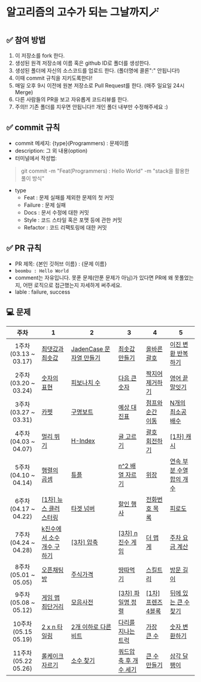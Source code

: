 # 알고리즘의 고수가 되는 그날까지🪄

## ✅ 참여 방법

1. 이 저장소를 fork 한다.
2. 생성된 원격 저장소에 이름 혹은 github ID로 폴더를 생성한다.
3. 생성된 폴더에 자신의 소스코드를 업로드 한다. (폴더명에 콜론":" 안됩니다!)
4. 이때 commit 규칙을 지키도록한다!
5. 매일 오후 9시 이전에 원본 저장소로 Pull Request를 한다. (매주 일요일 24시 Merge)
6. 다른 사람들의 PR을 보고 자유롭게 코드리뷰를 한다.
7. 주의!! 기존 폴더를 지우면 안됩니다!! 개인 폴더 내부만 수정해주세요 :)


## ✅ commit 규칙

- commit 메세지: {type}(Programmers) : 문제이름
- description: 그 외 내용(option)
- 터미널에서 작성법:

> git commit -m "Feat(Programmers) : Hello World" -m "stack을 활용한 풀이 방식"

- type
  - Feat : 문제 실패를 제외한 문제의 첫 커밋
  - Failure : 문제 실패
  - Docs : 문서 수정에 대한 커밋
  - Style : 코드 스타일 혹은 포맷 등에 관한 커밋
  - Refactor : 코드 리팩토링에 대한 커밋
  
  
## ✅ PR 규칙
- PR 제목: {본인 깃허브 이름} : {문제 이름}
- `beombu : Hello World`
- comment는 자유입니다. 못푼 문제(안푼 문제가 아님)가 있다면 PR에 왜 못풀었는지, 어떤 로직으로 접근했는지 자세하게 써주세요.
- lable : failure, success



## 💻 문제
| 주차 | 1 | 2 | 3 | 4 | 5 |
|:---:|---|---|---|---|---|
| 1주차</br>(03.13 ~ 03.17) | [최댓값과 최솟값](https://school.programmers.co.kr/learn/courses/30/lessons/12939) | [JadenCase 문자열 만들기](https://school.programmers.co.kr/learn/courses/30/lessons/12951) | [최솟값 만들기](https://school.programmers.co.kr/learn/courses/30/lessons/12941) | [올바른 괄호](https://school.programmers.co.kr/learn/courses/30/lessons/12909) | [이진 변환 반복하기](https://school.programmers.co.kr/learn/courses/30/lessons/70129) |
| 2주차</br>(03.20 ~ 03.24) | [숫자의 표현](https://school.programmers.co.kr/learn/courses/30/lessons/12924) | [피보나치 수](https://school.programmers.co.kr/learn/courses/30/lessons/12945) | [다음 큰 숫자](https://school.programmers.co.kr/learn/courses/30/lessons/12911) | [짝지어 제거하기](https://school.programmers.co.kr/learn/courses/30/lessons/12973) | [영어 끝말잇기](https://school.programmers.co.kr/learn/courses/30/lessons/12981) |
| 3주차</br>(03.27 ~ 03.31) | [카펫](https://school.programmers.co.kr/learn/courses/30/lessons/42842) | [구명보트](https://school.programmers.co.kr/learn/courses/30/lessons/42885) | [예상 대진표](https://school.programmers.co.kr/learn/courses/30/lessons/12985) | [점프와 순간 이동](https://school.programmers.co.kr/learn/courses/30/lessons/12980) | [N개의 최소공배수](https://school.programmers.co.kr/learn/courses/30/lessons/12953) |
| 4주차</br>(04.03 ~ 04.07) | [멀리 뛰기](https://school.programmers.co.kr/learn/courses/30/lessons/12914) | [H-Index](https://school.programmers.co.kr/learn/courses/30/lessons/42747) | [귤 고르기](https://school.programmers.co.kr/learn/courses/30/lessons/138476) | [괄호 회전하기](https://school.programmers.co.kr/learn/courses/30/lessons/76502) | [[1차] 캐시](https://school.programmers.co.kr/learn/courses/30/lessons/17680) |
| 5주차</br>(04.10 ~ 04.14) | [행렬의 곱셈](https://school.programmers.co.kr/learn/courses/30/lessons/12949) | [튜플](https://school.programmers.co.kr/learn/courses/30/lessons/64065) | [n^2 배열 자르기](https://school.programmers.co.kr/learn/courses/30/lessons/87390) | [위장](https://school.programmers.co.kr/learn/courses/30/lessons/42578) | [연속 부분 수열 합의 개수](https://school.programmers.co.kr/learn/courses/30/lessons/131701) |
| 6주차</br>(04.17 ~ 04.22) | [[1차] 뉴스 클러스터링](https://school.programmers.co.kr/learn/courses/30/lessons/17677) | [타겟 넘버](https://school.programmers.co.kr/learn/courses/30/lessons/43165) | [할인 행사](https://school.programmers.co.kr/learn/courses/30/lessons/131127) | [전화번호 목록](https://school.programmers.co.kr/learn/courses/30/lessons/42577) | [피로도](https://school.programmers.co.kr/learn/courses/30/lessons/87946) |
| 7주차</br>(04.24 ~ 04.28) | [k진수에서 소수 개수 구하기](https://school.programmers.co.kr/learn/courses/30/lessons/92335) | [[3차] 압축](https://school.programmers.co.kr/learn/courses/30/lessons/17684) | [[3차] n진수 게임](https://school.programmers.co.kr/learn/courses/30/lessons/17687) | [더 맵게](https://school.programmers.co.kr/learn/courses/30/lessons/42626) | [주차 요금 계산](https://school.programmers.co.kr/learn/courses/30/lessons/92341) |
| 8주차</br>(05.01 ~ 05.05) | [오픈채팅방](https://school.programmers.co.kr/learn/courses/30/lessons/42888) | [주식가격](https://school.programmers.co.kr/learn/courses/30/lessons/42584) | [땅따먹기](https://school.programmers.co.kr/learn/courses/30/lessons/12913) | [스킬트리](https://school.programmers.co.kr/learn/courses/30/lessons/49993) | [방문 길이](https://school.programmers.co.kr/learn/courses/30/lessons/49994) |
| 9주차</br>(05.08 ~ 05.12) | [게임 맵 최단거리](https://school.programmers.co.kr/learn/courses/30/lessons/1844) | [모음사전](https://school.programmers.co.kr/learn/courses/30/lessons/84512) | [[3차] 파일명 정렬](https://school.programmers.co.kr/learn/courses/30/lessons/17686) | [[1차] 프렌즈4블록](https://school.programmers.co.kr/learn/courses/30/lessons/17679) | [뒤에 있는 큰 수 찾기](https://school.programmers.co.kr/learn/courses/30/lessons/154539) |
| 10주차</br>(05.15 05.19) | [2 x n 타일링](https://school.programmers.co.kr/learn/courses/30/lessons/12900) | [2개 이하로 다른 비트](https://school.programmers.co.kr/learn/courses/30/lessons/77885) | [다리를 지나는 트럭](https://school.programmers.co.kr/learn/courses/30/lessons/42583) | [가장 큰 수](https://school.programmers.co.kr/learn/courses/30/lessons/42746) | [숫자 변환하기](https://school.programmers.co.kr/learn/courses/30/lessons/154538) |
| 11주차</br>(05.22 05.26) | [롤케이크 자르기](https://school.programmers.co.kr/learn/courses/30/lessons/132265) | [소수 찾기](https://school.programmers.co.kr/learn/courses/30/lessons/42839) | [쿼드압축 후 개수 세기](https://school.programmers.co.kr/learn/courses/30/lessons/68936) | [큰 수 만들기](https://school.programmers.co.kr/learn/courses/30/lessons/42883) | [삼각 달팽이](https://school.programmers.co.kr/learn/courses/30/lessons/68645) |
